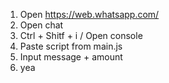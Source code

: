 1. Open https://web.whatsapp.com/
2. Open chat 
3. Ctrl + Shitf + i / Open console
4. Paste script from main.js
5. Input message + amount
6. yea
